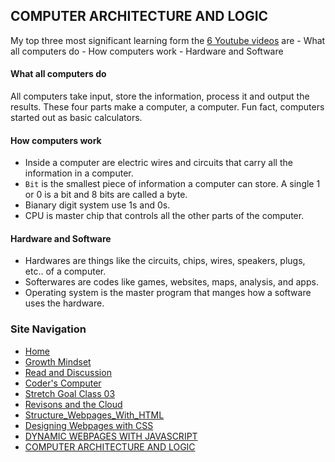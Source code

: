 ## COMPUTER ARCHITECTURE AND LOGIC

My top three most significant learning form the [6 Youtube videos](https://www.youtube.com/watch?v=OAx_6-wdslM&list=PLzdnOPI1iJNcsRwJhvksEo1tJqjIqWbN-) are 
    - What all computers do 
    - How computers work
    - Hardware and Software

#### What all computers do
All computers take input, store the information, process it and output the results. These four parts make a computer, a computer. Fun fact, computers started out as basic calculators. 

#### How computers work
- Inside a computer are electric wires and circuits that carry all the information in a computer. 
- `Bit` is the smallest piece of information a computer can store.  A single 1 or 0 is a bit and 8 bits are called a byte.  
- Bianary digit system use 1s and 0s. 
- CPU is master chip that controls all the other parts of the computer. 

#### Hardware and Software
- Hardwares are things like the circuits, chips, wires, speakers, plugs, etc.. of a computer. 
- Softerwares are codes like games, websites, maps, analysis, and apps. 
- Operating system is the master program that manges how a software uses the hardware. 

### Site Navigation
- [Home](/README.md)
- [Growth Mindset](/GrowthMindset.md)
- [Read and Discussion](/Discussion.md)
- [Coder's Computer](/Coder'sComputer.md) 
- [Stretch Goal Class 03](/StretchGoalClass03.md)
- [Revisons and the Cloud](/Revisions_And_The_Cloud.md)
- [Structure_Webpages_With_HTML](/STRUCTURE_WEBPAGES_WITH_HTML.md)
- [Designing Webpages with CSS](/DESIGN_WEBPAGES_WITH_CSS.md)
- [DYNAMIC WEBPAGES WITH JAVASCRIPT](/DYNAMIC_WEBPAGES_WITH_JAVASCRIPT.md)
- [COMPUTER ARCHITECTURE AND LOGIC](/COMPUTER_ARCHITECTURE_AND_LOGIC.md)


